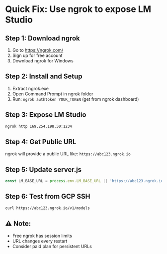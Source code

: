 # Quick Fix: Use ngrok to expose LM Studio

## Step 1: Download ngrok
1. Go to https://ngrok.com/
2. Sign up for free account
3. Download ngrok for Windows

## Step 2: Install and Setup
1. Extract ngrok.exe
2. Open Command Prompt in ngrok folder
3. Run: `ngrok authtoken YOUR_TOKEN` (get from ngrok dashboard)

## Step 3: Expose LM Studio
```cmd
ngrok http 169.254.198.50:1234
```

## Step 4: Get Public URL
ngrok will provide a public URL like: `https://abc123.ngrok.io`

## Step 5: Update server.js
```javascript
const LM_BASE_URL = process.env.LM_BASE_URL || 'https://abc123.ngrok.io/v1';
```

## Step 6: Test from GCP SSH
```bash
curl https://abc123.ngrok.io/v1/models
```

## ⚠️ Note: 
- Free ngrok has session limits
- URL changes every restart
- Consider paid plan for persistent URLs
